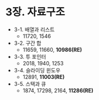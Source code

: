 # **3장. 자료구조**
- 3-1. 배열과 리스트
  - 11720, 1546
- 3-2. 구간 합
  - 11659, 11660, **10986(RE)**
- 3-3. 투 포인터
  - 2018, 1940, 1253
- 3-4. 슬라이딩 윈도우
  - 12891, **11003(RE)**  
- 3-5. 스택과 큐
  - 1874, 17298, 2164, **11286(RE)**  
